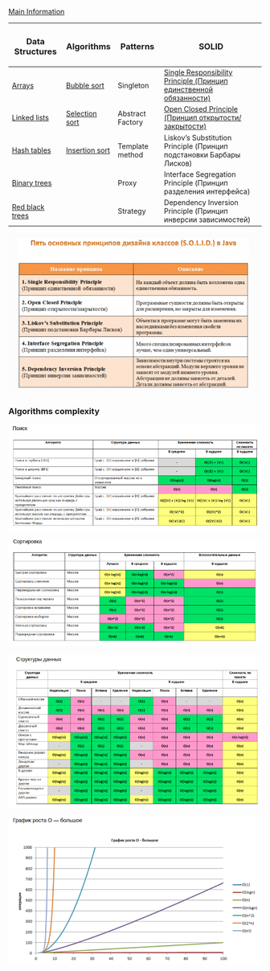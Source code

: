 

[Main Information](src/main/resources/main_info.md)

| <H3> Data Structures                                                                             | <H3> Algorithms                                                                                  |<H3> Patterns      | <H3> SOLID                                                                                                                 |
|--------------------------------------------------------------------------------------------------|--------------------------------------------------------------------------------------------------|-------------------|----------------------------------------------------------------------------------------------------------------------------|
| [Arrays](src/main/resources/data_structures/arrays/arrays.md)                                    | [Bubble sort](src/main/resources/algorithms/bubble_sort/bubble_sort.md)                          |  Singleton        |  [Single Responsibility Principle (Принцип единственной обязанности)](src/main/resources/solid/single_responsibility.md) |
| [Linked lists](src/main/resources/data_structures/linked_lists/linked_lists.md)                  | [Selection sort](src/main/resources/algorithms/selection_sort/selection_sort.md)                 |  Abstract Factory |  [Open Closed Principle (Принцип открытости/закрытости)](src/main/resources/solid/open_close.md)                                                                     |
| [Hash tables](src/main/resources/data_structures/hash_tables/hash_tables.md)                     | [Insertion sort](src/main/resources/algorithms/insertion_sort/insertion_sort.md)                 |  Template method  |  Liskov’s Substitution Principle (Принцип подстановки Барбары Лисков)                                                      |
| [Binary trees](src/main/resources/data_structures/binary_trees/binary_trees.md)                  |                                                                                                  |  Proxy            |  Interface Segregation Principle (Принцип разделения интерфейса)       													   |
| [Red black trees](src/main/resources/data_structures/red_black_trees/red_black_trees.md)         |                                                                                                  |  Strategy         |  Dependency Inversion Principle (Принцип инверсии зависимостей)       													   |


 ![alt text](src/main/resources/images/solid.png)

### Algorithms complexity

 ![alt text](src/main/resources/images/search_complexity.png)
 
 ![alt text](src/main/resources/images/sort_complexity.png)
 
 ![alt text](src/main/resources/images/data_structures_complexity.png)
 
 ![alt text](src/main/resources/images/o-complexity.png)
